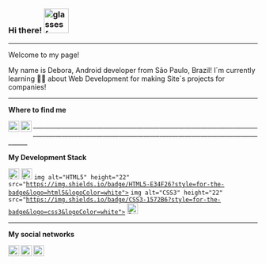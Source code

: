 ### Hi there! <img alt="glasses face" src="https://emojis.slackmojis.com/emojis/images/1531849430/4246/blob-sunglasses.gif?1531849430" width="50" />
____________________________________________________________________________________________________________________________________________________

Welcome to my page! 

My name is Debora, Android developer from São Paulo, Brazil!
I´m currently learning 👩‍💻 about Web Development for making Site´s projects for companies!

____________________________________________________________________________________________________________________________________________________

**Where to find me**
<!-- Contatos -->
<a href="<deh.ballerini@gmail.com/>">
<img align="left" alt="Debora´s Gmail" width="22px" src="https://img.shields.io/badge/Gmail-D14836?style=for-the-badge&logo=gmail&logoColor=white" />
  </a>

<a href="<https://www.linkedin.com/in/deboraballerinihorta/>">
<img align="left" alt="Debora´s LinkedIn" width="22px" src="https://img.shields.io/badge/LinkedIn-0077B5?style=for-the-badge&logo=linkedin&logoColor=white" />
  </a>
____________________________________________________________________________________________________________________________________________________

**My Development Stack**
  <!-- Stacks -->
<code><img alt="Java" height="22" src="https://img.shields.io/badge/Java-ED8B00?style=for-the-badge&logo=java&logoColor=white"></code>
<code><img alt="JavaScript" height="22" src="https://img.shields.io/badge/JavaScript-323330?style=for-the-badge&logo=javascript&logoColor=F7DF1E"></code>
<code>img alt="HTML5" height="22" src="https://img.shields.io/badge/HTML5-E34F26?style=for-the-badge&logo=html5&logoColor=white"></code>
<code>img alt="CSS3" height="22" src="https://img.shields.io/badge/CSS3-1572B6?style=for-the-badge&logo=css3&logoColor=white"></code>
<code><img alt="Python" height="22" src="https://img.shields.io/badge/Python-3776AB?style=for-the-badge&logo=python&logoColor=white"></code>
____________________________________________________________________________________________________________________________________________________

**My social networks**
<!-- Contatos -->
<a href="<https://twitter.com/deborabhorta/>">
<img align="left" alt="Debora´s Twitter" width="22px" src="https://img.shields.io/badge/Twitter-1DA1F2?style=for-the-badge&logo=twitter&logoColor=white" />
  </a>

<a href="<https://www.instagram.com/dehballerinihorta/>">
<img align="left" alt="Debora´s Instagram" width="22px" src="https://img.shields.io/badge/Instagram-E4405F?style=for-the-badge&logo=instagram&logoColor=white" />
  </a>
  
<a href="<https://www.facebook.com/debora.bah.9083>">
<img align="left" alt="Debora´s Facebook" width="22px" src="https://img.shields.io/badge/Facebook-1877F2?style=for-the-badge&logo=facebook&logoColor=white" />
  </a>
  
<!--
**DeboraBallHor/DeboraBallHor** is a ✨ _special_ ✨ repository because its `README.md` (this file) appears on your GitHub profile.
<!-- 

- 🌱 I’m currently learning ...
- 👯 I’m looking to collaborate on ...
- 🤔 I’m looking for help with ...
- 💬 Ask me about ...
- 📫 How to reach me: ...
- 😄 Pronouns: ...
- ⚡ Fun fact: ...
-->
